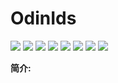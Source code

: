 # OdinIds
[![](https://img.shields.io/nuget/v/OdinIds)](https://www.nuget.org/packages/OdinIds) ![](https://img.shields.io/badge/version-1.0.5-brightgreen.svg) ![](https://img.shields.io/github/issues/odinsam/OdinIds) ![](https://img.shields.io/github/forks/odinsam/OdinIds) ![](https://img.shields.io/github/stars/odinsam/OdinIds) ![](https://img.shields.io/badge/platform-.Net_Core_5.0-brightgreen.svg) ![](https://img.shields.io/github/license/odinsam/OdinIds) [![](https://img.shields.io/badge/Blog-odinsam.com-blue.svg)](https://odinsam.com) 


**简介:**
